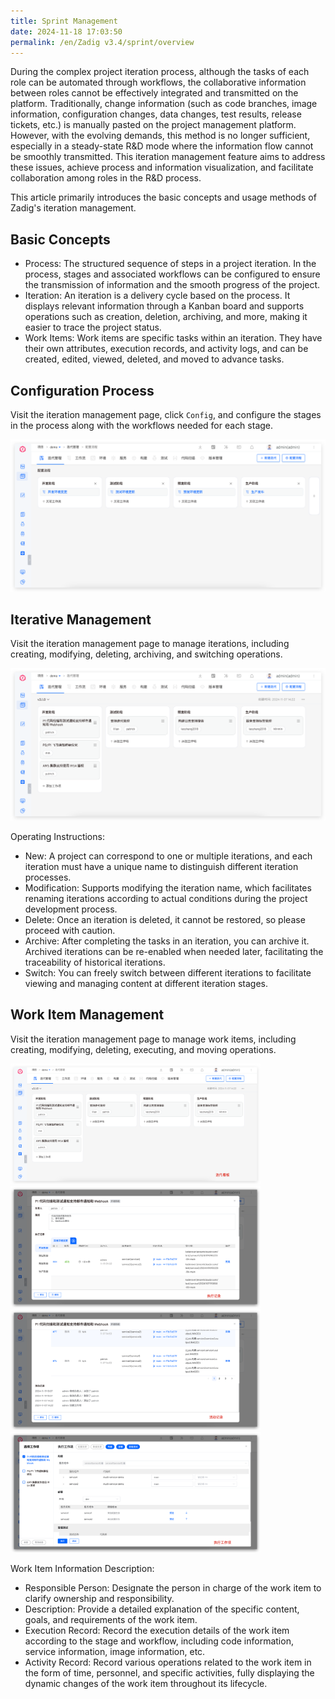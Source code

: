 ```yaml
---
title: Sprint Management
date: 2024-11-18 17:03:50
permalink: /en/Zadig v3.4/sprint/overview
---
```


During the complex project iteration process, although the tasks of each role can be automated through workflows, the collaborative information between roles cannot be effectively integrated and transmitted on the platform. Traditionally, change information (such as code branches, image information, configuration changes, data changes, test results, release tickets, etc.) is manually pasted on the project management platform. However, with the evolving demands, this method is no longer sufficient, especially in a steady-state R&D mode where the information flow cannot be smoothly transmitted. This iteration management feature aims to address these issues, achieve process and information visualization, and facilitate collaboration among roles in the R&D process.

This article primarily introduces the basic concepts and usage methods of Zadig's iteration management.

## Basic Concepts

- Process: The structured sequence of steps in a project iteration. In the process, stages and associated workflows can be configured to ensure the transmission of information and the smooth progress of the project.
- Iteration: An iteration is a delivery cycle based on the process. It displays relevant information through a Kanban board and supports operations such as creation, deletion, archiving, and more, making it easier to trace the project status.
- Work Items: Work items are specific tasks within an iteration. They have their own attributes, execution records, and activity logs, and can be created, edited, viewed, deleted, and moved to advance tasks.

## Configuration Process

Visit the iteration management page, click `Config`, and configure the stages in the process along with the workflows needed for each stage.

![Process Configuration](../../../_images/sprint_flow_1.png)

## Iterative Management

Visit the iteration management page to manage iterations, including creating, modifying, deleting, archiving, and switching operations.

![Iteration Management](../../../_images/sprint_board_1.png)

Operating Instructions:
- New: A project can correspond to one or multiple iterations, and each iteration must have a unique name to distinguish different iteration processes.
- Modification: Supports modifying the iteration name, which facilitates renaming iterations according to actual conditions during the project development process.
- Delete: Once an iteration is deleted, it cannot be restored, so please proceed with caution.
- Archive: After completing the tasks in an iteration, you can archive it. Archived iterations can be re-enabled when needed later, facilitating the traceability of historical iterations.
- Switch: You can freely switch between different iterations to facilitate viewing and managing content at different iteration stages.


## Work Item Management

Visit the iteration management page to manage work items, including creating, modifying, deleting, executing, and moving operations.

<img src="../../../_images/sprint_work_item_1.png" width=400 >
<img src="../../../_images/sprint_work_item_2.png" width=400 >
<img src="../../../_images/sprint_work_item_3.png" width=400 >
<img src="../../../_images/sprint_work_item_4.png" width=400 >

Work Item Information Description:
- Responsible Person: Designate the person in charge of the work item to clarify ownership and responsibility.
- Description: Provide a detailed explanation of the specific content, goals, and requirements of the work item.
- Execution Record: Record the execution details of the work item according to the stage and workflow, including code information, service information, image information, etc.
- Activity Record: Record various operations related to the work item in the form of time, personnel, and specific activities, fully displaying the dynamic changes of the work item throughout its lifecycle.